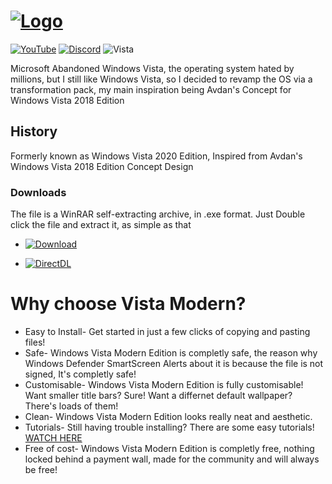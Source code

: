 # [![Logo](https://i.ibb.co/bvtwwfw/vistamodern-cropped-github-readme.png)](https://www.vistamodern.gq)

 [![YouTube](https://img.shields.io/youtube/channel/subscribers/UCwhBpx4YeI5UwloKvEYZ5kw?style=social)](https://www.youtube.com/techpointch) [![Discord](https://img.shields.io/discord/715941035175575602)](https://discord.com/invite/nh55Te59mP) ![Vista](https://img.shields.io/badge/Windows-Vista-blueviolet)


Microsoft Abandoned Windows Vista, the operating system hated by millions, but I still like Windows Vista, so I decided to revamp the OS via a transformation pack, my main inspiration being Avdan's Concept for Windows Vista 2018 Edition

## History

Formerly known as Windows Vista 2020 Edition, Inspired from Avdan's Windows Vista 2018 Edition Concept Design

### Downloads

The file is a WinRAR self-extracting archive, in .exe format. Just Double click the file and extract it, as simple as that


* [![Download](https://img.shields.io/badge/Download-Latest-yellow)](https://www.vistamodern.gq/#one)

* [![DirectDL](https://img.shields.io/badge/Download-Direct-brightgreen)](https://github.com/techpointdev/Win-Vista-Modern-Edition/releases/download/M2/VistaModernM2.zip)


# Why choose Vista Modern?

* Easy to Install- Get started in just a few clicks of copying and pasting files!
* Safe- Windows Vista Modern Edition is completly safe, the reason why Windows Defender SmartScreen Alerts about it is because the file is not signed, It's completly safe!
* Customisable- Windows Vista Modern Edition is fully customisable! Want smaller title bars? Sure! Want a differnet default wallpaper? There's loads of them!
* Clean- Windows Vista Modern Edition looks really neat and aesthetic.
* Tutorials- Still having trouble installing? There are some easy tutorials! [WATCH HERE](https://youtu.be/v3zX_0Za_4o)
* Free of cost- Windows Vista Modern Edition is completly free, nothing locked behind a payment wall, made for the community and will always be free!

